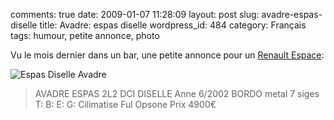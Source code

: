 comments: true
date: 2009-01-07 11:28:09
layout: post
slug: avadre-espas-diselle
title: Avadre: espas diselle
wordpress_id: 484
category: Français
tags: humour, petite annonce, photo

Vu le mois dernier dans un bar, une petite annonce pour un [Renault Espace](http://wikipedia.org/wiki/Renault_Espace):

![Espas Diselle Avadre](http://kevin.deldycke.com/wp-content/uploads/2009/01/espas-diselle-avadre.jpg)

> AVADRE
ESPAS 2L2 DCI
DISELLE Anne 6/2002
BORDO metal 7 siges
T: B: E: G: Cilimatise
Ful Opsone
Prix 4900€
